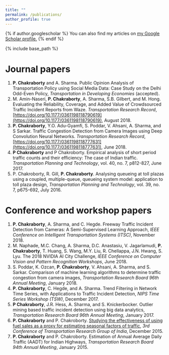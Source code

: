 ```yaml
---
title: ""
permalink: /publications/
author_profile: true
---
```


{% if author.googlescholar %}
  You can also find my articles on <u><a href="{{author.googlescholar}}">my Google Scholar profile</a>.</u>
{% endif %}

{% include base_path %}

Journal papers
======
1. **P. Chakraborty** and A. Sharma. Public Opinion Analysis of Transportation Policy using Social Media Data: Case Study on the Delhi Odd-Even Policy, *Transportation in Developing Economies* (accepted).
2. M. Amin-Naseri, **P. Chakraborty**, A. Sharma, S.B. Gilbert, and M. Hong. Evaluating the Reliability, Coverage, and Added Value of Crowdsourced Traffic Incident Reports from Waze. *Transportation Research Record*, [https://doi.org/10.1177/0361198118790619](https://doi.org/10.1177/0361198118790619), August 2018.
3. **P. Chakraborty**, Y.O. Adu-Gyamfi, S. Poddar, V. Ahsani, A. Sharma, and S Sarkar. Traffic Congestion Detection from Camera Images using Deep Convolution Neural Networks. *Transportation Research Record*, [https://doi.org/10.1177/0361198118777631](https://doi.org/10.1177/0361198118777631), June 2018.
4. **P Chakraborty** and P Chakroborty. Empirical analysis of short period traffic counts and their efficiency: The case of Indian traffic. *Transportation Planning and Technology*,  vol. 40, no. 7, p812-827, June 2017.
5. P. Chakroborty, R. Gill, **P. Chakraborty**. Analysing queueing at toll plazas using a coupled, multiple-queue, queueing system model: application to toll plaza design, *Transportation Planning and Technology*,  vol. 39, no. 7, p675-692, July 2016.


Conference and workshop papers
======
1. **P. Chakraborty**, A. Sharma, and C. Hegde. Freeway Traffic Incident Detection from Cameras: A Semi-Supervised Learning Approach, *IEEE Conference on Intelligent Transportation Systems (ITSC)*, November 2018.
2. M. Naphade, M.C. Chang, A. Sharma, D.C. Anastasiu, V. Jagarlamudi, **P. Chakraborty**, T. Huang, S. Wang, M.Y. Liu, R. Chellappa, J.N. Hwang, S. Lyu. The 2018 NVIDIA AI City Challenge, *IEEE Conference on Computer Vision and Pattern Recognition Workshops*, June 2018.
3. S. Poddar, K. Ozcan, **P. Chakraborty**, V. Ahsani, A. Sharma, and S. Sarkar. Comparison of machine learning algorithms to determine traffic congestion from camera images, *Transportation Research Board 96th Annual Meeting*, January 2018.
4. **P. Chakraborty**, C. Hegde, and A. Sharma. Trend Filtering in Network Time Series, with Applications to Traffic Incident Detection, *NIPS Time Series Workshop (TSW)*, December 2017.
5. **P Chakraborty**, J.R. Hess, A. Sharma, and S. Knickerbocker. Outlier mining based traffic incident detection using big data analytics, *Transportation Research Board 96th Annual Meeting*, January 2017.
6. **P. Chakraborty** and P. Chakroborty. [Studying the effectiveness of using fuel sales as a proxy for estimating seasonal factors of traffic](https://pranamesh.github.io/files/2015-CTRG-Fuel.pdf), *3rd Conference of Transportation Research Group of India*, December 2015.
7. **P. Chakraborty** and P. Chakroborty. Estimation of Annual Average Daily Traffic (AADT) for Indian Highways, *Transportation Research Board 94th Annual Meeting*, January 2015.
